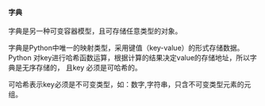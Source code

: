 #### 字典

字典是另一种可变容器模型，且可存储任意类型的对象。

字典是Python中唯一的映射类型，采用键值（key-value）的形式存储数据。
Python 对key进行哈希函数运算，根据计算的结果决定value的存储地址，所以字典是无序存储的，
且key 必须是可哈希的。

可哈希表示key必须是不可变类型，如：数字,字符串，只含不可变类型元素的元组。